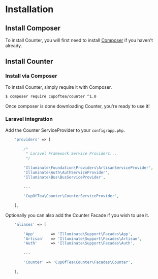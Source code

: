 # Installation
<!-- [[TOC]] -->

## Install Composer

To install Counter, you will first need to install [Composer](https://getcomposer.org/doc/00-intro.md) if you haven't already.


## Install Counter

### Install via Composer

To install Counter, simply require it with Composer.

```bash
$ composer require cupoftea/counter ^1.0
````

Once composer is done downloading Counter, you're ready to use it!

### Laravel integration

Add the Counter ServiceProvider to your `config/app.php`.

```php
	'providers' => [
        
		/*
		 * Laravel Framework Service Providers...
		 */
        
        'Illuminate\Foundation\Providers\ArtisanServiceProvider',
        'Illuminate\Auth\AuthServiceProvider',
        'Illuminate\Bus\BusServiceProvider',
        
        ...
        
        'CupOfTea\Counter\CounterServiceProvider',
        
	],
```

Optionally you can also add the Counter Facade if you wish to use it.

```php
    'aliases' => [
        
		'App'       => 'Illuminate\Support\Facades\App',
		'Artisan'   => 'Illuminate\Support\Facades\Artisan',
		'Auth'      => 'Illuminate\Support\Facades\Auth',
		
		...
		
        'Counter' => 'CupOfTea\Counter\Facades\Counter',
        
	],
```
